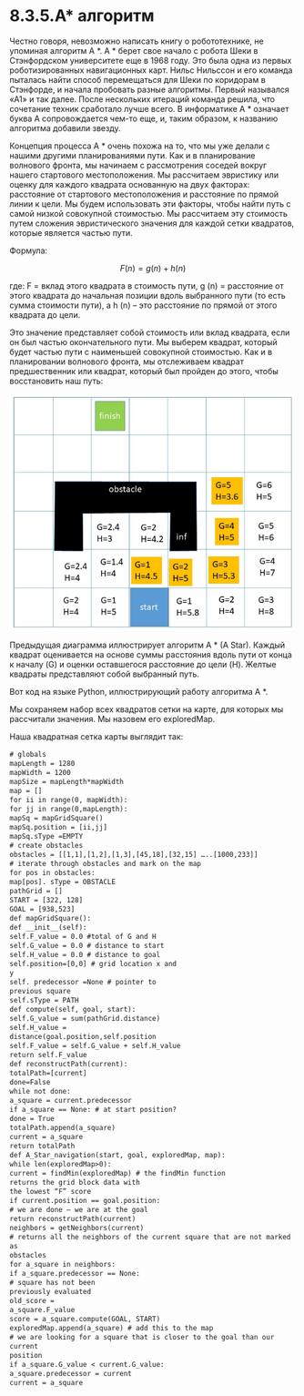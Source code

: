 # 8.3.5.А\* алгоритм


  
Честно говоря, невозможно написать книгу о робототехнике, не упоминая алгоритм А \*. A \* берет свое начало с робота Шеки в Стэнфордском университете еще в 1968 году. Это была одна из первых роботизированных навигационных карт. Нильс Нильссон и его команда пыталась найти способ перемещаться для Шеки по коридорам в Стэнфорде, и начала пробовать разные алгоритмы. Первый назывался «А1» и так далее. После нескольких итераций команда решила, что сочетание техник сработало лучше всего. В информатике A \* означает буква А сопровождается чем-то еще, и, таким образом, к названию алгоритма добавили звезду.

Концепция процесса A \* очень похожа на то, что мы уже делали с нашими другими планированиями пути. Как и в планирование волнового фронта, мы начинаем с рассмотрения соседей вокруг нашего стартового местоположения. Мы рассчитаем эвристику или оценку для каждого квадрата основанную на двух факторах: расстояние от стартового местоположения и расстояние по прямой линии к цели. Мы будем использовать эти факторы, чтобы найти путь с самой низкой совокупной стоимостью. Мы рассчитаем эту стоимость путем сложения эвристического значения для каждой сетки квадратов, которые является частью пути. 

Формула:

$$
F(n) = g(n) + h(n)
$$


  
где: F = вклад этого квадрата в стоимость пути, g \(n\) = расстояние от этого квадрата до начальная позиции вдоль выбранного пути \(то есть сумма стоимости пути\), а h \(n\) – это расстояние по прямой от этого квадрата до цели.

Это значение представляет собой стоимость или вклад квадрата, если он был частью окончательного пути. Мы выберем квадрат, который будет частью пути с наименьшей совокупной стоимостью. Как и в планировании волнового фронта, мы отслеживаем квадрат предшественник или квадрат, который был пройден до этого, чтобы восстановить наш путь:

![](../../.gitbook/assets/image%20%288%29.png)


  
Предыдущая диаграмма иллюстрирует алгоритм A \* \(A Star\). Каждый квадрат оценивается на основе суммы расстояния вдоль пути от конца к началу \(G\) и оценки оставшегося расстояние до цели \(H\). Желтые квадраты представляют собой выбранный путь.

Вот код  на языке Python, иллюстрирующий работу алгоритма A \*.

Мы сохраняем набор всех квадратов сетки на карте, для которых мы рассчитали значения. Мы назовем его exploredMap.

Наша квадратная сетка карты выглядит так:



```text
# globals
mapLength = 1280
mapWidth = 1200
mapSize = mapLength*mapWidth
map = []
for ii in range(0, mapWidth):
for jj in range(0,mapLength):
mapSq = mapGridSquare()
mapSq.position = [ii,jj]
mapSq.sType =EMPTY
# create obstacles
obstacles = [[1,1],[1,2],[1,3],[45,18],[32,15] …..[1000,233]]
# iterate through obstacles and mark on the map
for pos in obstacles:
map[pos]. sType = OBSTACLE
pathGrid = []
START = [322, 128]
GOAL = [938,523]
def mapGridSquare():
def __init__(self):
self.F_value = 0.0 #total of G and H
self.G_value = 0.0 # distance to start
self.H_value = 0.0 # distance to goal
self.position=[0,0] # grid location x and
y
self. predecessor =None # pointer to
previous square
self.sType = PATH
def compute(self, goal, start):
self.G_value = sum(pathGrid.distance)
self.H_value =
distance(goal.position,self.position
self.F_value = self.G_value + self.H_value
return self.F_value
def reconstructPath(current):
totalPath=[current]
done=False
while not done:
a_square = current.predecessor
if a_square == None: # at start position?
done = True
totalPath.append(a_square)
current = a_square
return totalPath
def A_Star_navigation(start, goal, exploredMap, map):
while len(exploredMap>0):
current = findMin(exploredMap) # the findMin function
returns the grid block data with
the lowest “F” score
if current.position == goal.position:
# we are done – we are at the goal
return reconstructPath(current)
neighbors = getNeighbors(current)
# returns all the neighbors of the current square that are not marked as
obstacles
for a_square in neighbors:
if a_square.predecessor == None:
# square has not been
previously evaluated
old_score =
a_square.F_value
score = a_square.compute(GOAL, START)
exploredMap.append(a_square) # add this to the map
# we are looking for a square that is closer to the goal than our current
position
if a_square.G_value < current.G_value:
a_square.predecessor = current
current = a_square
```



